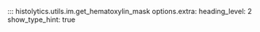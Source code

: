 ::: histolytics.utils.im.get_hematoxylin_mask
    options.extra:
      heading_level: 2
      show_type_hint: true
